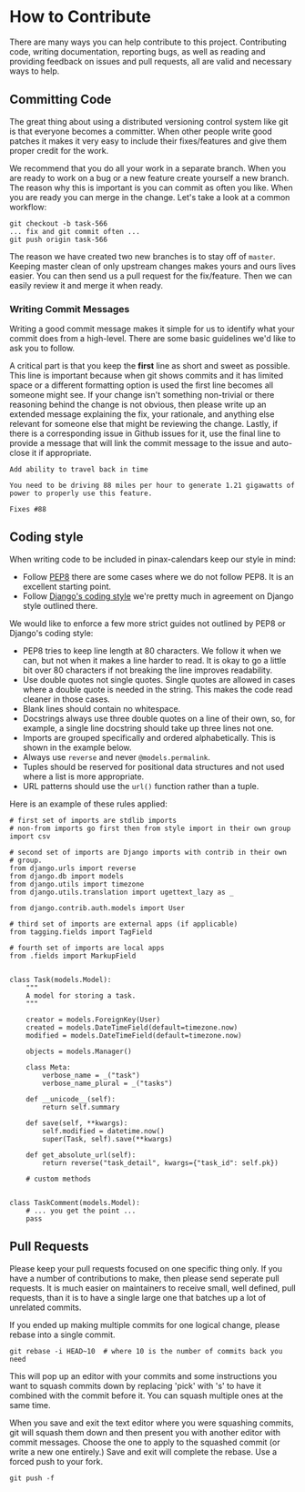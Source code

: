 # How to Contribute

There are many ways you can help contribute to this project. Contributing
code, writing documentation, reporting bugs, as well as reading and providing
feedback on issues and pull requests, all are valid and necessary ways to
help.

## Committing Code

The great thing about using a distributed versioning control system like git
is that everyone becomes a committer. When other people write good patches
it makes it very easy to include their fixes/features and give them proper
credit for the work.

We recommend that you do all your work in a separate branch. When you
are ready to work on a bug or a new feature create yourself a new branch. The
reason why this is important is you can commit as often you like. When you are
ready you can merge in the change. Let's take a look at a common workflow:

    git checkout -b task-566
    ... fix and git commit often ...
    git push origin task-566

The reason we have created two new branches is to stay off of `master`.
Keeping master clean of only upstream changes makes yours and ours lives
easier. You can then send us a pull request for the fix/feature. Then we can
easily review it and merge it when ready.


### Writing Commit Messages

Writing a good commit message makes it simple for us to identify what your
commit does from a high-level. There are some basic guidelines we'd like to
ask you to follow.

A critical part is that you keep the **first** line as short and sweet
as possible. This line is important because when git shows commits and it has
limited space or a different formatting option is used the first line becomes
all someone might see. If your change isn't something non-trivial or there
reasoning behind the change is not obvious, then please write up an extended
message explaining the fix, your rationale, and anything else relevant for
someone else that might be reviewing the change. Lastly, if there is a
corresponding issue in Github issues for it, use the final line to provide
a message that will link the commit message to the issue and auto-close it
if appropriate.

    Add ability to travel back in time

    You need to be driving 88 miles per hour to generate 1.21 gigawatts of
    power to properly use this feature.

    Fixes #88


## Coding style

When writing code to be included in pinax-calendars keep our style in mind:

* Follow [PEP8](http://www.python.org/dev/peps/pep-0008/) there are some
  cases where we do not follow PEP8. It is an excellent starting point.
* Follow [Django's coding style](http://docs.djangoproject.com/en/dev/internals/contributing/#coding-style)
  we're pretty much in agreement on Django style outlined there.

We would like to enforce a few more strict guides not outlined by PEP8 or
Django's coding style:

* PEP8 tries to keep line length at 80 characters. We follow it when we can,
  but not when it makes a line harder to read. It is okay to go a little bit
  over 80 characters if not breaking the line improves readability.
* Use double quotes not single quotes. Single quotes are allowed in cases
  where a double quote is needed in the string. This makes the code read
  cleaner in those cases.
* Blank lines should contain no whitespace.
* Docstrings always use three double quotes on a line of their own, so, for
  example, a single line docstring should take up three lines not one.
* Imports are grouped specifically and ordered alphabetically. This is shown
  in the example below.
* Always use `reverse` and never `@models.permalink`.
* Tuples should be reserved for positional data structures and not used
  where a list is more appropriate.
* URL patterns should use the `url()` function rather than a tuple.

Here is an example of these rules applied:

    # first set of imports are stdlib imports
    # non-from imports go first then from style import in their own group
    import csv

    # second set of imports are Django imports with contrib in their own
    # group.
    from django.urls import reverse
    from django.db import models
    from django.utils import timezone
    from django.utils.translation import ugettext_lazy as _

    from django.contrib.auth.models import User

    # third set of imports are external apps (if applicable)
    from tagging.fields import TagField

    # fourth set of imports are local apps
    from .fields import MarkupField


    class Task(models.Model):
        """
        A model for storing a task.
        """

        creator = models.ForeignKey(User)
        created = models.DateTimeField(default=timezone.now)
        modified = models.DateTimeField(default=timezone.now)

        objects = models.Manager()

        class Meta:
            verbose_name = _("task")
            verbose_name_plural = _("tasks")

        def __unicode__(self):
            return self.summary

        def save(self, **kwargs):
            self.modified = datetime.now()
            super(Task, self).save(**kwargs)

        def get_absolute_url(self):
            return reverse("task_detail", kwargs={"task_id": self.pk})

        # custom methods


    class TaskComment(models.Model):
        # ... you get the point ...
        pass


## Pull Requests

Please keep your pull requests focused on one specific thing only. If you
have a number of contributions to make, then please send seperate pull
requests. It is much easier on maintainers to receive small, well defined,
pull requests, than it is to have a single large one that batches up a
lot of unrelated commits.

If you ended up making multiple commits for one logical change, please
rebase into a single commit.

    git rebase -i HEAD~10  # where 10 is the number of commits back you need

This will pop up an editor with your commits and some instructions you want
to squash commits down by replacing 'pick' with 's' to have it combined with
the commit before it. You can squash multiple ones at the same time.

When you save and exit the text editor where you were squashing commits, git
will squash them down and then present you with another editor with commit
messages. Choose the one to apply to the squashed commit (or write a new
one entirely.) Save and exit will complete the rebase. Use a forced push to
your fork.

    git push -f
